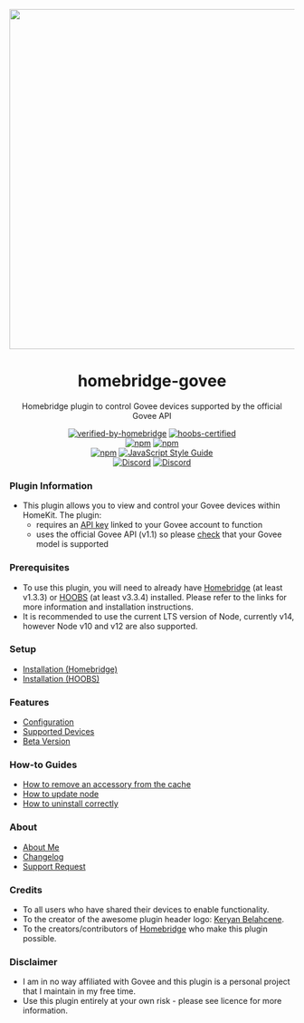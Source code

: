<p align="center">
   <a href="https://github.com/bwp91/homebridge-govee"><img src="https://user-images.githubusercontent.com/43026681/101324574-5e997d80-3862-11eb-81b0-932330f6e242.png" width="600px"></a>
</p>
<span align="center">
  
# homebridge-govee 

 Homebridge plugin to control Govee devices supported by the official Govee API
 
 [![verified-by-homebridge](https://badgen.net/badge/homebridge/verified/purple)](https://github.com/homebridge/homebridge/wiki/Verified-Plugins)
 [![hoobs-certified](https://badgen.net/badge/HOOBS/Certified/yellow)](https://plugins.hoobs.org/plugin/homebridge-govee)   
 [![npm](https://img.shields.io/npm/v/homebridge-govee/latest?label=latest)](https://www.npmjs.com/package/homebridge-govee)
 [![npm](https://img.shields.io/npm/v/homebridge-govee/beta?label=beta)](https://github.com/bwp91/homebridge-govee/wiki/Beta-Version)   
 [![npm](https://img.shields.io/npm/dt/homebridge-govee)](https://www.npmjs.com/package/homebridge-govee)
 [![JavaScript Style Guide](https://img.shields.io/badge/code_style-standard-brightgreen.svg)](https://standardjs.com)   
 [![Discord](https://img.shields.io/discord/784827113378676736?color=728ED5&logo=discord&label=bwp91-discord)](https://discord.com/channels/784827113378676736/784827113378676739)
 [![Discord](https://img.shields.io/discord/432663330281226270?color=728ED5&logo=discord&label=hb-discord)](https://discord.com/channels/432663330281226270/742733745743855627)

</span>

### Plugin Information
* This plugin allows you to view and control your Govee devices within HomeKit. The plugin:
  * requires an [API key](https://github.com/bwp91/homebridge-govee/wiki/Configuration#obtaining-your-api-key) linked to your Govee account to function
  * uses the official Govee API (v1.1) so please [check](https://github.com/bwp91/homebridge-govee/wiki/Supported-Devices) that your Govee model is supported

### Prerequisites
* To use this plugin, you will need to already have [Homebridge](https://homebridge.io) (at least v1.3.3) or [HOOBS](https://hoobs.org) (at least v3.3.4) installed. Please refer to the links for more information and installation instructions.
* It is recommended to use the current LTS version of Node, currently v14, however Node v10 and v12 are also supported.

### Setup
* [Installation (Homebridge)](https://github.com/bwp91/homebridge-govee/wiki/Installation-(Homebridge))
* [Installation (HOOBS)](https://github.com/bwp91/homebridge-govee/wiki/Installation-(HOOBS))

### Features
* [Configuration](https://github.com/bwp91/homebridge-govee/wiki/Configuration)
* [Supported Devices](https://github.com/bwp91/homebridge-govee/wiki/Supported-Devices)
* [Beta Version](https://github.com/bwp91/homebridge-govee/wiki/Beta-Version)

### How-to Guides
* [How to remove an accessory from the cache](https://github.com/bwp91/homebridge-govee/wiki/How-to-remove-an-accessory-from-the-cache)
* [How to update node](https://github.com/bwp91/homebridge-govee/wiki/How-to-update-node)
* [How to uninstall correctly](https://github.com/bwp91/homebridge-govee/wiki/How-to-uninstall-correctly)

### About
* [About Me](https://github.com/sponsors/bwp91)
* [Changelog](https://github.com/bwp91/homebridge-govee/releases)
* [Support Request](https://github.com/bwp91/homebridge-govee/issues/new/choose)

### Credits
* To all users who have shared their devices to enable functionality.
* To the creator of the awesome plugin header logo: [Keryan Belahcene](https://www.instagram.com/keryan.me).
* To the creators/contributors of [Homebridge](https://homebridge.io) who make this plugin possible.

### Disclaimer
* I am in no way affiliated with Govee and this plugin is a personal project that I maintain in my free time.
* Use this plugin entirely at your own risk - please see licence for more information.
